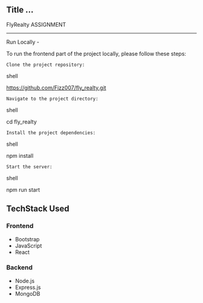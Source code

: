 ## Title ...

FlyRealty ASSIGNMENT

---


Run Locally - 

To run the frontend part of the project locally, please follow these steps:

    Clone the project repository:

shell

https://github.com/Fizz007/fly_realty.git

    Navigate to the project directory:

shell

cd fly_realty

    Install the project dependencies:

shell

npm install

    Start the server:

shell

npm run start

## TechStack Used

### Frontend

- Bootstrap
- JavaScript
- React

### Backend

- Node.js
- Express.js
- MongoDB





